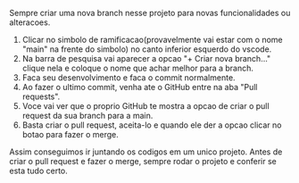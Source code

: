 Sempre criar uma nova branch nesse projeto para novas funcionalidades ou alteracoes.
1. Clicar no simbolo de ramificacao(provavelmente vai estar com o nome "main" na frente do simbolo) no canto inferior esquerdo do vscode.
2. Na barra de pesquisa vai aparecer a opcao "+ Criar nova branch..." clique nela e coloque o nome que achar melhor para a branch.
3. Faca seu desenvolvimento e faca o commit normalmente.
4. Ao fazer o ultimo commit, venha ate o GitHub entre na aba "Pull requests".
5. Voce vai ver que o proprio GitHub te mostra a opcao de criar o pull request da sua branch para a main.
6. Basta criar o pull request, aceita-lo e quando ele der a opcao clicar no botao para fazer o merge.

Assim conseguimos ir juntando os codigos em um unico projeto. Antes de criar o pull request e fazer o merge, sempre rodar o projeto e conferir se esta tudo certo.


